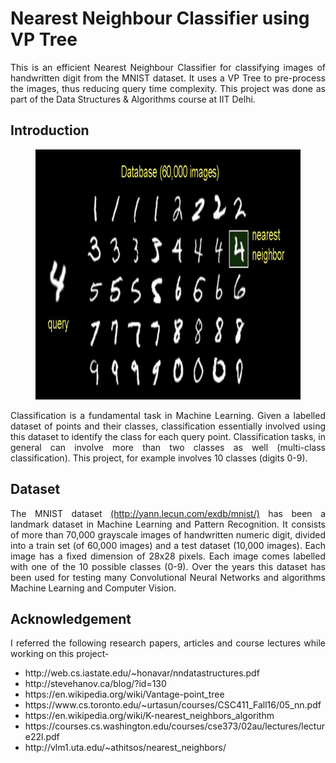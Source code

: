 <h1>Nearest Neighbour Classifier using VP Tree</h1>

<p align="justify">
This is an efficient Nearest Neighbour Classifier for classifying images of handwritten digit from the MNIST dataset. It uses a VP Tree to pre-process the images, thus reducing query time complexity. This project was done as part of the Data Structures & Algorithms course at IIT Delhi.
</p>

<h2 id="intro">Introduction</h2>
<p align="center">
<figure>
    <img src="mnist.png",
         alt="MNIST Classification",
         width=1000,
         height=400>
</figure>
</p>
<p align="justify">
    Classification is a fundamental task in Machine Learning. Given a labelled dataset of points and their classes, classification essentially involved using this dataset to identify the class for each query point. Classification tasks, in general can involve more than two classes as well (multi-class classification). This project, for example involves 10 classes (digits 0-9).
</p>

<h2 id="dataset"> Dataset </h2>
<p align="justify">
    The MNIST dataset <a href="http://yann.lecun.com/exdb/mnist/">(http://yann.lecun.com/exdb/mnist/)</a> has been a landmark dataset in Machine Learning and Pattern Recognition. It consists of more than 70,000 grayscale images of handwritten numeric digit, divided into a train set (of 60,000 images) and a test dataset (10,000 images). Each image has a fixed dimension of 28x28 pixels. Each image comes labelled with one of the 10 possible classes (0-9).
    Over the years this dataset has been used for testing many Convolutional Neural Networks and algorithms Machine Learning and Computer Vision.
</p>

<h2 id="acknowledgement">Acknowledgement</h2>
<p align="justify">
I referred the following research papers, articles and course lectures while working on this project-
</p>
<ul>
    <li> http://web.cs.iastate.edu/~honavar/nndatastructures.pdf </li>
    <li> http://stevehanov.ca/blog/?id=130 </li>
    <li> https://en.wikipedia.org/wiki/Vantage-point_tree </li>
    <li> https://www.cs.toronto.edu/~urtasun/courses/CSC411_Fall16/05_nn.pdf </li>
    <li> https://en.wikipedia.org/wiki/K-nearest_neighbors_algorithm </li>
    <li> https://courses.cs.washington.edu/courses/cse373/02au/lectures/lecture22l.pdf </li>
    <li> http://vlm1.uta.edu/~athitsos/nearest_neighbors/ </li>
</ul>
